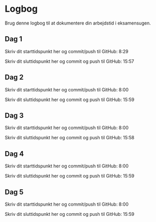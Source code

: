 # Logbog
Brug denne logbog til at dokumentere din arbejdstid i eksamensugen.

## Dag 1
Skriv dit starttidspunkt her og commit/push til GitHub: 8:29

Skriv dit sluttidspunkt her og commit og push til GitHub: 15:57

## Dag 2
Skriv dit starttidspunkt her og commit/push til GitHub: 8:00

Skriv dit sluttidspunkt her og commit og push til GitHub: 15:59

## Dag 3
Skriv dit starttidspunkt her og commit/push til GitHub: 8:00

Skriv dit sluttidspunkt her og commit og push til GitHub: 15:58

## Dag 4
Skriv dit starttidspunkt her og commit/push til GitHub: 8:00

Skriv dit sluttidspunkt her og commit og push til GitHub: 15:59

## Dag 5
Skriv dit starttidspunkt her og commit/push til GitHub: 8:00

Skriv dit sluttidspunkt her og commit og push til GitHub: 15:59
